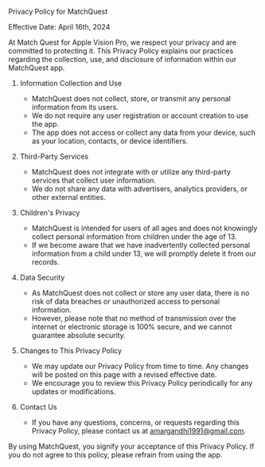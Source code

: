 Privacy Policy for MatchQuest

Effective Date: April 16th, 2024

At Match Quest for Apple Vision Pro, we respect your privacy and are committed to protecting it. This Privacy Policy explains our practices regarding the collection, use, and disclosure of information within our MatchQuest app.

1. Information Collection and Use
   - MatchQuest does not collect, store, or transmit any personal information from its users.
   - We do not require any user registration or account creation to use the app.
   - The app does not access or collect any data from your device, such as your location, contacts, or device identifiers.

2. Third-Party Services
   - MatchQuest does not integrate with or utilize any third-party services that collect user information.
   - We do not share any data with advertisers, analytics providers, or other external entities.

3. Children's Privacy
   - MatchQuest is intended for users of all ages and does not knowingly collect personal information from children under the age of 13.
   - If we become aware that we have inadvertently collected personal information from a child under 13, we will promptly delete it from our records.

4. Data Security
   - As MatchQuest does not collect or store any user data, there is no risk of data breaches or unauthorized access to personal information.
   - However, please note that no method of transmission over the internet or electronic storage is 100% secure, and we cannot guarantee absolute security.

5. Changes to This Privacy Policy
   - We may update our Privacy Policy from time to time. Any changes will be posted on this page with a revised effective date.
   - We encourage you to review this Privacy Policy periodically for any updates or modifications.

6. Contact Us
   - If you have any questions, concerns, or requests regarding this Privacy Policy, please contact us at amargandhi1991@gmail.com.

By using MatchQuest, you signify your acceptance of this Privacy Policy. If you do not agree to this policy, please refrain from using the app.

